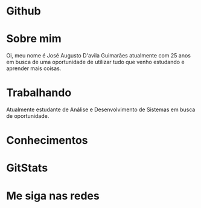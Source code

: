 # Github

# Sobre mim
Oi, meu nome é José Augusto D'avila Guimarães atualmente com 25 anos em busca de uma oportunidade de utilizar tudo que venho estudando e aprender mais coisas.

# Trabalhando
Atualmente estudante de Análise e Desenvolvimento de Sistemas em busca de oportunidade.

# Conhecimentos


# GitStats

# Me siga nas redes


